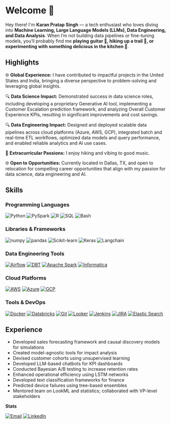 # Welcome 👋

Hey there! I'm <b>Karan Pratap Singh</b> — a tech enthusiast who loves diving into <b>Machine Learning, Large Language Models (LLMs), Data Engineering, and Data Analysis</b>. When I’m not building data pipelines or fine-tuning models, you’ll probably find me <b>playing guitar 🎸, hiking up a trail 🥾, or experimenting with something delicious in the kitchen 🍳</b>.

## Highlights

🌐 **Global Experience:** I have contributed to impactful projects in the United States and India, bringing a diverse perspective to problem-solving and leveraging global insights.

🔍 **Data Science Impact:** Demonstrated success in data science roles, including developing a proprietary Generative AI tool, implementing a Customer Escalation prediction framework, and analyzing Overall Customer Experience KPIs, resulting in significant improvements and cost savings.

🔍 **Data Engineering Impact:** Designed and deployed scalable data pipelines across cloud platforms (Azure, AWS, GCP), integrated batch and real-time ETL workflows, optimized data models and query performance, and enabled reliable analytics and AI use cases.

🎹 **Extracurricular Passions:** I enjoy hiking and vibing to good music.

🌐 **Open to Opportunities:** Currently located in Dallas, TX, and open to relocation for compelling career opportunities that align with my passion for data science, data engineering and AI.


## Skills
### Programming Languages
![Python](https://img.shields.io/badge/-Python-3776AB?style=flat-square&logo=python&logoColor=white)
![PySpark](https://img.shields.io/badge/-PySpark-E25A1C?style=flat-square&logo=apache-spark&logoColor=white)
![R](https://img.shields.io/badge/-R-276DC3?style=flat-square&logo=r&logoColor=white)
![SQL](https://img.shields.io/badge/-SQL-4479A1?style=flat-square&logo=postgresql&logoColor=white)
![Bash](https://img.shields.io/badge/-Bash-4EAA25?style=flat-square&logo=gnu-bash&logoColor=white)

### Libraries & Frameworks
![numpy](https://img.shields.io/badge/-numpy-013243?style=flat-square&logo=numpy&logoColor=white)
![pandas](https://img.shields.io/badge/-pandas-150458?style=flat-square&logo=pandas&logoColor=white)
![Scikit-learn](https://img.shields.io/badge/-Scikit--learn-F7931E?style=flat-square&logo=scikit-learn&logoColor=white)
![Keras](https://img.shields.io/badge/-Keras-D00000?style=flat-square&logo=keras&logoColor=white)
![Langchain](https://img.shields.io/badge/-Langchain-000000?style=flat-square&logo=langchain&logoColor=white)

### Data Engineering Tools
[![Airflow](https://img.shields.io/badge/-Airflow-017CEE?style=flat-square&logo=apache-airflow&logoColor=white)](https://airflow.apache.org/)
[![DBT](https://img.shields.io/badge/-dbt-FC6D26?style=flat-square&logo=dbt&logoColor=white)](https://www.getdbt.com/)
[![Apache Spark](https://img.shields.io/badge/-Apache_Spark-E25A1C?style=flat-square&logo=apache-spark&logoColor=white)](https://spark.apache.org/)
[![Informatica](https://img.shields.io/badge/-Informatica-FF4A00?style=flat-square)](https://www.informatica.com/)

### Cloud Platforms
[![AWS](https://img.shields.io/badge/-AWS-232F3E?style=flat-square&logo=amazon-aws&logoColor=white)](https://aws.amazon.com/)
[![Azure](https://img.shields.io/badge/-Azure-0078D4?style=flat-square&logo=microsoft-azure&logoColor=white)](https://azure.microsoft.com/)
[![GCP](https://img.shields.io/badge/-GCP-4285F4?style=flat-square&logo=google-cloud&logoColor=white)](https://cloud.google.com/)

### Tools & DevOps
[![Docker](https://img.shields.io/badge/-Docker-2496ED?style=flat-square&logo=docker&logoColor=white)](https://www.docker.com/)
[![Databricks](https://img.shields.io/badge/-Databricks-FF3621?style=flat-square&logo=databricks&logoColor=white)](https://www.databricks.com/)
[![Git](https://img.shields.io/badge/-Git-F05032?style=flat-square&logo=git&logoColor=white)](https://git-scm.com/)
[![Looker](https://img.shields.io/badge/-Looker-4285F4?style=flat-square&logo=looker&logoColor=white)](https://looker.com/)
[![Jenkins](https://img.shields.io/badge/-Jenkins-D24939?style=flat-square&logo=jenkins&logoColor=white)](https://www.jenkins.io/)
[![JIRA](https://img.shields.io/badge/-JIRA-0052CC?style=flat-square&logo=jira&logoColor=white)](https://www.atlassian.com/software/jira)
[![Elastic Search](https://img.shields.io/badge/-Elasticsearch-005571?style=flat-square&logo=elasticsearch&logoColor=white)](https://www.elastic.co/elasticsearch/)

## Experience
- Developed sales forecasting framework and causal discovery models for simulations
- Created model-agnostic tools for impact analysis
- Devised customer cohorts using unsupervised learning
- Developed LLM-based chatbots for KPI dashboards
- Conducted Bayesian A/B testing to increase retention rates
- Enhanced operational efficiency using LSTM networks
- Developed text classification frameworks for finance
- Predicted device failures using tree-based ensembles
- Mentored team on LookML and statistics; collaborated with VP-level stakeholders


**Stats**

<a href="mailto:karan.kps25@gmail.com"  target="_blank" rel="noopener noreferrer"><img src="https://img.shields.io/badge/Gmail-D14836?style=for-the-badge&logo=gmail&logoColor=white" alt="Email"></a>
<a href="https://www.linkedin.com/in/kps25/"  target="_blank" rel="noopener noreferrer"><img src= "https://img.shields.io/badge/LinkedIn-0077B5?style=for-the-badge&logo=linkedin&logoColor=white" alt="LinkedIn"></a>
